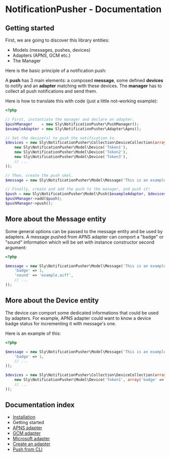 # NotificationPusher - Documentation

## Getting started

First, we are going to discover this library entities:

* Models (messages, pushes, devices)
* Adapters (APNS, GCM etc.)
* The Manager

Here is the basic principle of a notification push:

A **push** has 3 main elements: a composed **message**, some defined **devices** to notify
and an **adapter** matching with these devices.
The **manager** has to collect all push notifications and send them.

Here is how to translate this with code (just a little not-working example):

``` php
<?php

// First, instantiate the manager and declare an adapter.
$pushManager    = new Sly\NotificationPusher\PushManager();
$exampleAdapter = new Sly\NotificationPusher\Adapter\Apns();

// Set the device(s) to push the notification to.
$devices = new Sly\NotificationPusher\Collection\DeviceCollection(array(
    new Sly\NotificationPusher\Model\Device('Token1'),
    new Sly\NotificationPusher\Model\Device('Token2'),
    new Sly\NotificationPusher\Model\Device('Token3'),
    // ...
));

// Then, create the push skel.
$message = new Sly\NotificationPusher\Model\Message('This is an example.');

// Finally, create and add the push to the manager, and push it!
$push = new Sly\NotificationPusher\Model\Push($exampleAdapter, $devices, $message);
$pushManager->add($push);
$pushManager->push();
```

## More about the Message entity

Some general options can be passed to the message entity and be used by adapters.
A message pushed from APNS adapter can comport a "badge" or "sound" information which will be set with
instance constructor second argument:

``` php
<?php

$message = new Sly\NotificationPusher\Model\Message('This is an example.', array(
    'badge' => 1,
    'sound' => 'example.aiff',
    // ...
));
```

## More about the Device entity

The device can comport some dedicated informations that could be used by adapters.
For example, APNS adapter could want to know a device badge status for incrementing it with message's one.

Here is an example of this:

``` php
<?php

$message = new Sly\NotificationPusher\Model\Message('This is an example.', array(
    'badge' => 1,
    // ...
));

$devices = new Sly\NotificationPusher\Collection\DeviceCollection(array(
    new Sly\NotificationPusher\Model\Device('Token1', array('badge' => 5)),
    // ...
));
```

## Documentation index

* [Installation](https://github.com/unit27/NotificationPusher/blob/master/doc/installation.md)
* Getting started
* [APNS adapter](https://github.com/unit27/NotificationPusher/blob/master/doc/apns-adapter.md)
* [GCM adapter](https://github.com/unit27/NotificationPusher/blob/master/doc/gcm-adapter.md)
* [Microsoft adapter](https://github.com/unit27/NotificationPusher/blob/master/doc/ms-adapter.md)
* [Create an adapter](https://github.com/unit27/NotificationPusher/blob/master/doc/create-an-adapter.md)
* [Push from CLI](https://github.com/unit27/NotificationPusher/blob/master/doc/push-from-cli.md)
